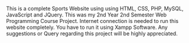 This is a complete Sports Website using using HTML, CSS, PHP, MySQL, JavaScript and JQuery.
This was my 2nd Year 2nd Semester Web Programming Course Project.
Internet connection is needed to run this website completely.
You have to run it using Xampp Software.
Any suggestions or Query regarding this project will be highly appreciated.
